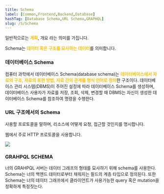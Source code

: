 ```yaml
---
title: Schema
label: [Common,Frontend,Backend,Database]
hashTag: [Database Schema,URL Schema,GRAPHQL]
slug: /S/Schema
---
```

일반적으로는 <span style="color:#FFBF00; font-weight:bold;">계획</span>, 개요 라는 의미를 가집니다.

Schema는 <span style="color:#FFBF00; font-weight:bold;">데이터 혹은 구조를 묘사하는 데이터</span>를 의미합니다.

<h3>데이터베이스 Schema</h3>

컴퓨터 과학에서 데이터베이스 Schema(database schema)는 <span style="color:#FFBF00; font-weight:bold;">데이터베이스에서 자료의 구조, 자료의 표현 방법, 자료 간의 관계를 형식 언어로 정의</span>한 구조이다. 데이터베이스 관리 시스템(DBMS)이 주어진 설정에 따라 데이터베이스 Schema를 생성하며, 데이터베이스 사용자가 자료를 저장, 조회, 삭제, 변경할 때 DBMS는 자신이 생성한 데이터베이스 Schema를 참조하여 명령을 수행한다.

<h3>URL 구조에서의 Schema</h3>

사용할 프로토콜을 말하며, 리소스에 어떻게 요청, 접근할 것인지를 명시합니다.

웹에서 주로 HTTP 프로토콜을 사용합니다.

<img src="https://user-images.githubusercontent.com/41575415/98444217-ca010a00-2153-11eb-9dbe-16ad8790302c.png"></a>

<h3>GRAHPQL SCHEMA</h3>

너의 GRAHPQL 서버는 데이터 그래프의 형태를 묘사하기 위해 schema를 사용한다. Schema는 너의 백엔드 데이터로부터 채워지는 필드의 계층 타입으로 정의된다. 또한 Schema는 너의 데이터 그래프에서 클라이언트가 사용가능한 query 혹은 mutation을 정확하게 특정짓는다.
